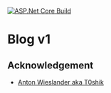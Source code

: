 [![ASP.Net Core Build](https://github.com/YuraMishin/blog-v1/actions/workflows/web-build.yaml/badge.svg)](https://github.com/YuraMishin/blog-v1/actions/workflows/web-build.yaml)
# Blog v1
## Acknowledgement
+ [Anton Wieslander aka T0shik](https://github.com/T0shik)
